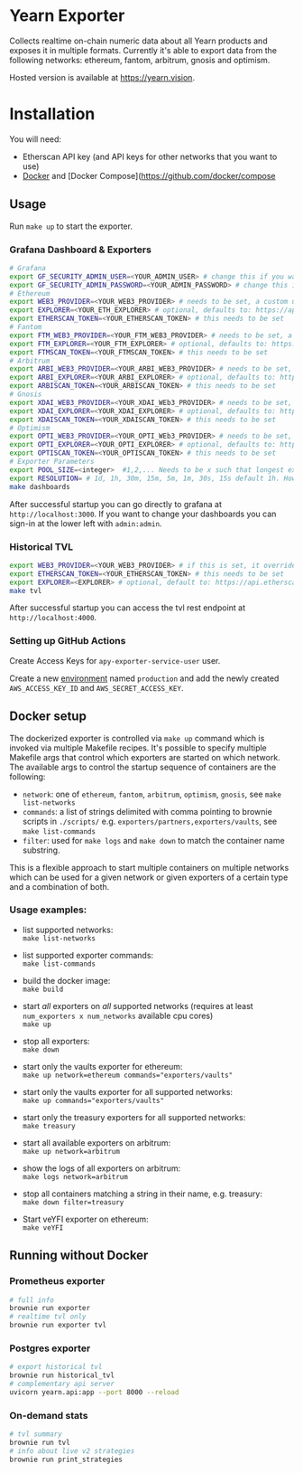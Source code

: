 # Yearn Exporter

Collects realtime on-chain numeric data about all Yearn products and exposes it in multiple formats. Currently it's able to export data from the following networks:
ethereum, fantom, arbitrum, gnosis and optimism.

Hosted version is available at https://yearn.vision.

# Installation

You will need:

- Etherscan API key (and API keys for other networks that you want to use)
- [Docker](https://www.docker.com/) and [Docker Compose](https://github.com/docker/compose

## Usage

Run `make up` to start the exporter.

### Grafana Dashboard & Exporters

```bash
# Grafana
export GF_SECURITY_ADMIN_USER=<YOUR_ADMIN_USER> # change this if you want to have a different admin user name, default is admin
export GF_SECURITY_ADMIN_PASSWORD=<YOUR_ADMIN_PASSWORD> # change this if you want to have a different admin password, default is admin
# Ethereum
export WEB3_PROVIDER=<YOUR_WEB3_PROVIDER> # needs to be set, a custom url to an eth archive node to be used as the web3 provider
export EXPLORER=<YOUR_ETH_EXPLORER> # optional, defaults to: https://api.etherscan.io/api
export ETHERSCAN_TOKEN=<YOUR_ETHERSCAN_TOKEN> # this needs to be set
# Fantom
export FTM_WEB3_PROVIDER=<YOUR_FTM_WEB3_PROVIDER> # needs to be set, a custom url to an ftm archive node to be used as the web3 provider
export FTM_EXPLORER=<YOUR_FTM_EXPLORER> # optional, defaults to: https://api.ftmscan.com/api
export FTMSCAN_TOKEN=<YOUR_FTMSCAN_TOKEN> # this needs to be set
# Arbitrum
export ARBI_WEB3_PROVIDER=<YOUR_ARBI_WEB3_PROVIDER> # needs to be set, a custom url to an arbi archive node to be used as the web3 provider
export ARBI_EXPLORER=<YOUR_ARBI_EXPLORER> # optional, defaults to: https://api.arbiscan.io/api
export ARBISCAN_TOKEN=<YOUR_ARBISCAN_TOKEN> # this needs to be set
# Gnosis
export XDAI_WEB3_PROVIDER=<YOUR_XDAI_WEb3_PROVIDER> # needs to be set, a custom url to an xdai archive node to be used as the web3 provider
export XDAI_EXPLORER=<YOUR_XDAI_EXPLORER> # optional, defaults to: https://blockscout.com/xdai/mainnet/api
export XDAISCAN_TOKEN=<YOUR_XDAISCAN_TOKEN> # this needs to be set
# Optimism
export OPTI_WEB3_PROVIDER=<YOUR_OPTI_WEb3_PROVIDER> # needs to be set, a custom url to an xdai archive node to be used as the web3 provider
export OPTI_EXPLORER=<YOUR_OPTI_EXPLORER> # optional, defaults to: https://api-optimistic.etherscan.io/api
export OPTISCAN_TOKEN=<YOUR_OPTISCAN_TOKEN> # this needs to be set
# Exporter Parameters
export POOL_SIZE=<integer>  #1,2,... Needs to be x such that longest export time for single block / x < resolution; default is 1
export RESOLUTION= # 1d, 1h, 30m, 15m, 5m, 1m, 30s, 15s default 1h. How often blocks are stored
make dashboards
```

After successful startup you can go directly to grafana at `http://localhost:3000`. If you want to change your dashboards you can sign-in at the lower left with `admin:admin`.

### Historical TVL

```bash
export WEB3_PROVIDER=<YOUR_WEB3_PROVIDER> # if this is set, it overrides Infura, and instead a custom url is used as the web3 provider
export ETHERSCAN_TOKEN=<YOUR_ETHERSCAN_TOKEN> # this needs to be set
export EXPLORER=<EXPLORER> # optional, default to: https://api.etherscan.io/api
make tvl
```

After successful startup you can access the tvl rest endpoint at `http://localhost:4000`.

### Setting up GitHub Actions

Create Access Keys for `apy-exporter-service-user` user.

Create a new [environment](https://github.com/numan/yearn-exporter/settings/environments) named `production` and add the newly created `AWS_ACCESS_KEY_ID` and `AWS_SECRET_ACCESS_KEY`.

## Docker setup

The dockerized exporter is controlled via `make up` command which is invoked via multiple Makefile recipes.
It's possible to specify multiple Makefile args that control which exporters are started on which network.
The available args to control the startup sequence of containers are the following:

- `network`: one of `ethereum`, `fantom`, `arbitrum`, `optimism`, `gnosis`, see `make list-networks`
- `commands`: a list of strings delimited with comma pointing to brownie scripts in `./scripts/` e.g. `exporters/partners,exporters/vaults`, see `make list-commands`
- `filter`: used for `make logs` and `make down` to match the container name substring.

This is a flexible approach to start multiple containers on multiple networks which can be used for a given network or given exporters of a certain type and a combination of both.

### Usage examples:

- list supported networks:  
  `make list-networks`

- list supported exporter commands:  
  `make list-commands`

- build the docker image:  
  `make build`

- start _all_ exporters on _all_ supported networks (requires at least `num_exporters x num_networks` available cpu cores)  
  `make up`

- stop all exporters:  
  `make down`

- start only the vaults exporter for ethereum:  
  `make up network=ethereum commands="exporters/vaults"`

- start only the vaults exporter for all supported networks:  
  `make up commands="exporters/vaults"`

- start only the treasury exporters for all supported networks:  
  `make treasury`

- start all available exporters on arbitrum:  
  `make up network=arbitrum`

- show the logs of all exporters on arbitrum:  
  `make logs network=arbitrum`

- stop all containers matching a string in their name, e.g. treasury:  
  `make down filter=treasury`

- Start veYFI exporter on ethereum:  
  `make veYFI`
  
## Running without Docker  
  
### Prometheus exporter

```bash
# full info
brownie run exporter
# realtime tvl only
brownie run exporter tvl
```

### Postgres exporter

```bash
# export historical tvl
brownie run historical_tvl
# complementary api server
uvicorn yearn.api:app --port 8000 --reload
```

### On-demand stats

```bash
# tvl summary
brownie run tvl
# info about live v2 strategies
brownie run print_strategies
```

